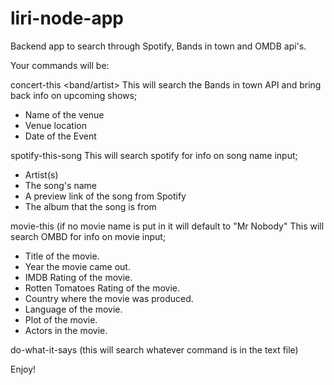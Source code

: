 # liri-node-app
Backend app to search through Spotify, Bands in town and OMDB api's.

Your commands will be:

concert-this <band/artist>
This will search the Bands in town API and bring back info on upcoming shows; 
  * Name of the venue
  * Venue location
  * Date of the Event

spotify-this-song <song name>
This will search spotify for info on song name input; 
  * Artist(s)
  * The song's name
  * A preview link of the song from Spotify
  * The album that the song is from
  
movie-this <movie name> (if no movie name is put in it will default to "Mr Nobody"
This will search OMBD for info on movie input;   
   * Title of the movie.
   * Year the movie came out.
   * IMDB Rating of the movie.
   * Rotten Tomatoes Rating of the movie.
   * Country where the movie was produced.
   * Language of the movie.
   * Plot of the movie.
   * Actors in the movie.

do-what-it-says (this will search whatever command is in the text file)

Enjoy!
